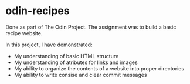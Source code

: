# odin-recipes
Done as part of The Odin Project.
The assignment was to build a basic recipe website.

In this project, I have demonstrated:
- My understanding of basic HTML structure
- My understanding of atributes for links and images
- My ability to organize the contents of a website into proper directories
- My ability to write consise and clear commit messages